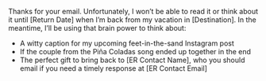 Thanks for your email. Unfortunately, I won’t be able to read it or think about it until [Return Date] when I’m back from my vacation in [Destination]. In the meantime, I’ll be using that brain power to think about:
- A witty caption for my upcoming feet-in-the-sand Instagram post
- If the couple from the Piña Coladas song ended up together in the end
- The perfect gift to bring back to [ER Contact Name], who you should email if you need a timely response at [ER Contact Email]
